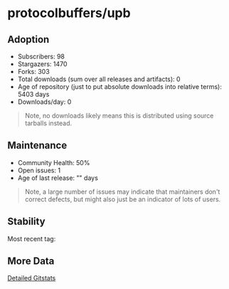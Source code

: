 # protocolbuffers/upb

## Adoption

- Subscribers: 98
- Stargazers: 1470
- Forks: 303
- Total downloads (sum over all releases and artifacts): 0
- Age of repository (just to put absolute downloads into relative terms): 5403 days
- Downloads/day: 0

> Note, no downloads likely means this is distributed using source tarballs instead.

## Maintenance

- Community Health: 50%
- Open issues: 1
- Age of last release: "<No Releases>" days

> Note, a large number of issues may indicate that maintainers don't correct defects, but might also
> just be an indicator of lots of users.

## Stability

Most recent tag: 

## More Data

[Detailed Gitstats](/bazel-catalog/gitstats/protocolbuffers/upb)

